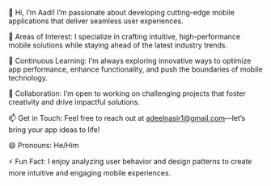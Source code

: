 👋 Hi, I’m Aadi! I’m passionate about developing cutting-edge mobile applications that deliver seamless user experiences.

👀 Areas of Interest: I specialize in crafting intuitive, high-performance mobile solutions while staying ahead of the latest industry trends.

🌱 Continuous Learning: I’m always exploring innovative ways to optimize app performance, enhance functionality, and push the boundaries of mobile technology.

💼 Collaboration: I’m open to working on challenging projects that foster creativity and drive impactful solutions.

📫 Get in Touch: Feel free to reach out at adeelnasir1@gmail.com—let’s bring your app ideas to life!

😄 Pronouns: He/Him

⚡ Fun Fact: I enjoy analyzing user behavior and design patterns to create more intuitive and engaging mobile experiences.
